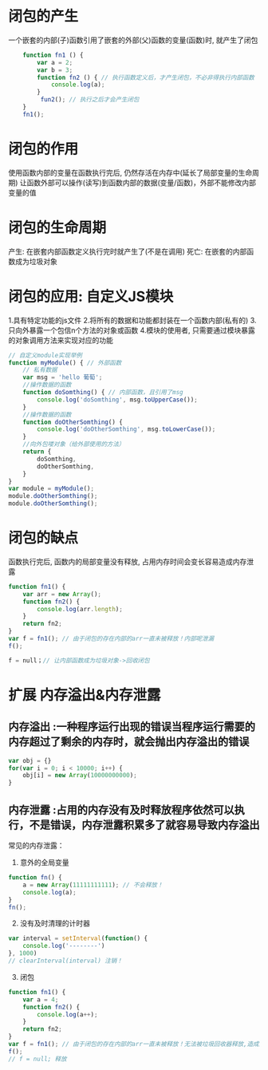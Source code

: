# 闭包的产生
一个嵌套的内部(子)函数引用了嵌套的外部(父)函数的变量(函数)时, 就产生了闭包
```javascript
    function fn1 () {
        var a = 2;
        var b = 3;
        function fn2 () { // 执行函数定义后，才产生闭包，不必非得执行内部函数
            console.log(a);
        }
         fun2(); // 执行之后才会产生闭包
    }
    fn1();
```
# 闭包的作用
使用函数内部的变量在函数执行完后, 仍然存活在内存中(延长了局部变量的生命周期)
让函数外部可以操作(读写)到函数内部的数据(变量/函数)，外部不能修改内部变量的值

# 闭包的生命周期
产生: 在嵌套内部函数定义执行完时就产生了(不是在调用)
死亡: 在嵌套的内部函数成为垃圾对象
<script type="text/javascript">
function fun1() {
  //问题2: 此时闭包产生了吗? 产生了，函数提升，内部函数已经创建！
  var a = 3;
  function fun2() {
    a++;
    console.log(a);
  }
  return fun2;
}
//问题1: 此时闭包产生了吗?   产生了
var f = fun1();
//问题3: 此时闭包释放了吗?  // 没有
f();
f();
//问题4: 此时闭包释放回收了吗?   // 没有
//问题5: 如何让闭包释放回收呢?  f = null; 包含闭包的函数对象成为了垃圾对象！
</script>


# 闭包的应用: 自定义JS模块
1.具有特定功能的js文件 
2.将所有的数据和功能都封装在一个函数内部(私有的)
3.只向外暴露一个包信n个方法的对象或函数
4.模块的使用者, 只需要通过模块暴露的对象调用方法来实现对应的功能
```javascript
// 自定义module实现举例
function myModule() { // 外部函数
    // 私有数据
    var msg = 'hello 葡萄';
    //操作数据的函数
    function doSomthing() { // 内部函数，且引用了msg
        console.log('doSomthing', msg.toUpperCase());
    }
    //操作数据的函数
    function doOtherSomthing() {
        console.log('doOtherSomthing', msg.toLowerCase());
    }
    //向外包喽对象（给外部使用的方法）
    return {
        doSomthing,
        doOtherSomthing,
    }
}
var module = myModule();
module.doOtherSomthing();
module.doOtherSomthing();
```
# 闭包的缺点
函数执行完后, 函数内的局部变量没有释放, 占用内存时间会变长容易造成内存泄露
```javascript
function fn1() {
    var arr = new Array();
    function fn2() {
        console.log(arr.length);
    }
    return fn2;
}
var f = fn1(); // 由于闭包的存在内部的arr一直未被释放！内部呢泄漏
f();

f = null；// 让内部函数成为垃圾对象->回收闭包
```

# 扩展 内存溢出&内存泄露
## 内存溢出 :一种程序运行出现的错误当程序运行需要的内存超过了剩余的内存时，就会抛出内存溢出的错误
```javascript
var obj = {}
for(var i = 0; i < 10000; i++) {
    obj[i] = new Array(10000000000);
}
```
## 内存泄露 :占用的内存没有及时释放程序依然可以执行，不是错误，内存泄露积累多了就容易导致内存溢出

常见的内存泄露：
1. 意外的全局变量
```javascript
function fn() {
    a = new Array(11111111111); // 不会释放！
    console.log(a); 
}
fn();
```
2.  没有及时清理的计时器
```javascript
var interval = setInterval(function() { 
    console.log('--------')
}, 1000)
// clearInterval(interval) 注销！
```
3. 闭包
```javascript
function fn1() {
    var a = 4;
    function fn2() {
        console.log(a++);
    }
    return fn2;
}
var f = fn1(); // 由于闭包的存在内部的arr一直未被释放！无法被垃圾回收器释放,造成内部泄漏
f();
// f = null; 释放
```
